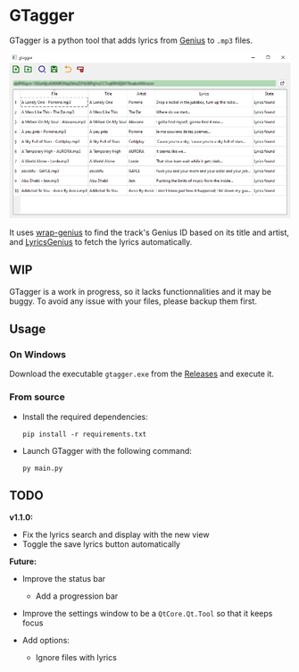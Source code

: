 # GTagger

GTagger is a python tool that adds lyrics from [Genius](https://genius.com/) to `.mp3` files.

![Screenshot of the main window](docs/gtagger.png)

It uses [wrap-genius](https://github.com/fedecalendino/wrap-genius) to find the track's Genius ID based on its title and artist, and [LyricsGenius](https://github.com/johnwmillr/LyricsGenius) to fetch the lyrics automatically.

## WIP

GTagger is a work in progress, so it lacks functionnalities and it may be buggy. To avoid any issue with your files, please backup them first.

## Usage

### On Windows

Download the executable `gtagger.exe` from the [Releases](https://github.com/maelchiotti/GTagger/releases) and execute it.

### From source

- Install the required dependencies:

    ```shell
    pip install -r requirements.txt
    ```

- Launch GTagger with the following command:

    ```shell
    py main.py
    ```

## TODO

**v1.1.0:**

- Fix the lyrics search and display with the new view
- Toggle the save lyrics button automatically

**Future:**

- Improve the status bar
  - Add a progression bar

- Improve the settings window to be a `QtCore.Qt.Tool` so that it keeps focus

- Add options:
  - Ignore files with lyrics
